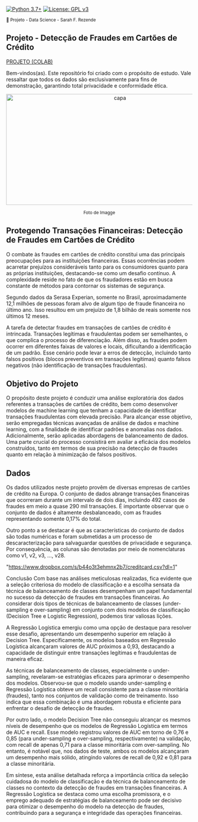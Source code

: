 [![Python 3.7+](https://img.shields.io/badge/python-3.7+-blue.svg)](https://www.python.org/downloads/release/python-360/) [![License: GPL v3](https://img.shields.io/badge/License-GPLv3-blue.svg)](https://www.gnu.org/licenses/gpl-3.0) 

<sub> 📂 Projeto - Data Science - Sarah F. Rezende

## **Projeto** - **Detecção de Fraudes em Cartões de Crédito** 

[PROJETO (COLAB)]()

Bem-vindos(as). Este repositório foi criado com o propósito de estudo. Vale ressaltar que todos os dados são exclusivamente para fins de demonstração, garantindo total privacidade e conformidade ética.

<p align="center">
  <a href="https://github.com/SarahFeanor?tab=repositories">
    <img src="https://cdn.discordapp.com/attachments/1063559719291199599/1202666498032799894/download.webp?ex=65ce4975&is=65bbd475&hm=0cd44d77f21c6b57ac8a03fde9dc344f5887292ad2b6ac6933ae4f59d570f68d&" alt="capa" width="600" height="300">
  </a>
</p> <p align="center"> <sup>Foto de Imagge </sup> </p>

## **Protegendo Transações Financeiras: Detecção de Fraudes em Cartões de Crédito**

O combate às fraudes em cartões de crédito constitui uma das principais preocupações para as instituições financeiras. Essas ocorrências podem acarretar prejuízos consideráveis tanto para os consumidores quanto para as próprias instituições, destacando-se como um desafio contínuo. A complexidade reside no fato de que os fraudadores estão em busca constante de métodos para contornar os sistemas de segurança.

Segundo dados da Serasa Experian, somente no Brasil, aproximadamente 12,1 milhões de pessoas foram alvo de algum tipo de fraude financeira no último ano. Isso resultou em um prejuízo de 1,8 bilhão de reais somente nos últimos 12 meses.

A tarefa de detectar fraudes em transações de cartões de crédito é intrincada. Transações legítimas e fraudulentas podem ser semelhantes, o que complica o processo de diferenciação. Além disso, as fraudes podem ocorrer em diferentes faixas de valores e locais, dificultando a identificação de um padrão. Esse cenário pode levar a erros de detecção, incluindo tanto falsos positivos (blocos preventivos em transações legítimas) quanto falsos negativos (não identificação de transações fraudulentas).

## **Objetivo do Projeto**

O propósito deste projeto é conduzir uma análise exploratória dos dados referentes a transações de cartões de crédito, bem como desenvolver modelos de machine learning que tenham a capacidade de identificar transações fraudulentas com elevada precisão. Para alcançar esse objetivo, serão empregadas técnicas avançadas de análise de dados e machine learning, com a finalidade de identificar padrões e anomalias nos dados. Adicionalmente, serão aplicadas abordagens de balanceamento de dados. Uma parte crucial do processo consistirá em avaliar a eficácia dos modelos construídos, tanto em termos de sua precisão na detecção de fraudes quanto em relação à minimização de falsos positivos.

## **Dados**

Os dados utilizados neste projeto provêm de diversas empresas de cartões de crédito na Europa. O conjunto de dados abrange transações financeiras que ocorreram durante um intervalo de dois dias, incluindo 492 casos de fraudes em meio a quase 290 mil transações. É importante observar que o conjunto de dados é altamente desbalanceado, com as fraudes representando somente 0,17% do total.

Outro ponto a se destacar é que as características do conjunto de dados são todas numéricas e foram submetidas a um processo de descaracterização para salvaguardar questões de privacidade e segurança. Por consequência, as colunas são denotadas por meio de nomenclaturas como v1, v2, v3, ..., v28.

"https://www.dropbox.com/s/b44o3t3ehmnx2b7/creditcard.csv?dl=1"

Conclusão
Com base nas análises meticulosas realizadas, fica evidente que a seleção criteriosa do modelo de classificação e a escolha sensata da técnica de balanceamento de classes desempenham um papel fundamental no sucesso da detecção de fraudes em transações financeiras. Ao considerar dois tipos de técnicas de balanceamento de classes (under-sampling e over-sampling) em conjunto com dois modelos de classificação (Decision Tree e Logistic Regression), podemos tirar valiosas lições.

A Regressão Logística emergiu como uma opção de destaque para resolver esse desafio, apresentando um desempenho superior em relação à Decision Tree. Especificamente, os modelos baseados em Regressão Logística alcançaram valores de AUC próximos a 0,93, destacando a capacidade de distinguir entre transações legítimas e fraudulentas de maneira eficaz.

As técnicas de balanceamento de classes, especialmente o under-sampling, revelaram-se estratégias eficazes para aprimorar o desempenho dos modelos. Observou-se que o modelo usando under-sampling e Regressão Logística obteve um recall consistente para a classe minoritária (fraudes), tanto nos conjuntos de validação como de treinamento. Isso indica que essa combinação é uma abordagem robusta e eficiente para enfrentar o desafio de detecção de fraudes.

Por outro lado, o modelo Decision Tree não conseguiu alcançar os mesmos níveis de desempenho que os modelos de Regressão Logística em termos de AUC e recall. Esse modelo registrou valores de AUC em torno de 0,76 e 0,85 (para under-sampling e over-sampling, respectivamente) na validação, com recall de apenas 0,71 para a classe minoritária com over-sampling. No entanto, é notável que, nos dados de teste, ambos os modelos alcançaram um desempenho mais sólido, atingindo valores de recall de 0,92 e 0,81 para a classe minoritária.

Em síntese, esta análise detalhada reforça a importância crítica da seleção cuidadosa do modelo de classificação e da técnica de balanceamento de classes no contexto da detecção de fraudes em transações financeiras. A Regressão Logística se destaca como uma escolha promissora, e o emprego adequado de estratégias de balanceamento pode ser decisivo para otimizar o desempenho do modelo na detecção de fraudes, contribuindo para a segurança e integridade das operações financeiras.
